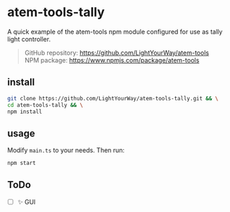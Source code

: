 # atem-tools-tally

A quick example of the atem-tools npm module configured for use as tally light controller.

> GitHub repository: https://github.com/LightYourWay/atem-tools \
> NPM package: https://www.npmjs.com/package/atem-tools

## install
```bash
git clone https://github.com/LightYourWay/atem-tools-tally.git && \
cd atem-tools-tally && \
npm install
```

## usage
Modify `main.ts` to your needs. Then run:
```bash
npm start
```

## ToDo

- [ ] ✨ GUI